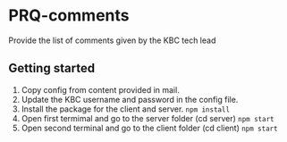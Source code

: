 # PRQ-comments
Provide the list of comments given by the KBC tech lead

## Getting started
1. Copy config from content provided in mail.
2. Update the KBC username and password in the config file.
3. Install the package for the client and server.
    ```npm install```
4. Open first termimal and go to the server folder (cd server)
    ```npm start```
5. Open second terminal and go to the client folder (cd client)
    ```npm start```

